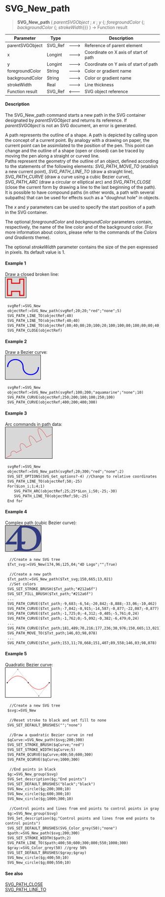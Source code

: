 # SVG_New_path

>**SVG_New_path** ( *parentSVGObject* ; *x* ; *y* {; *foregroundColor* {; *backgroundColor* {; *strokeWidth*}}} ) -> Function result

| Parameter | Type |  | Description |
| --- | --- | --- | --- |
| parentSVGObject | SVG_Ref | &#x1F852; | Reference of parent element |
| x | Longint | &#x1F852; | Coordinate on X axis of start of path |
| y | Longint | &#x1F852; | Coordinate on Y axis of start of path |
| foregroundColor | String | &#x1F852; | Color or gradient name |
| backgroundColor | String | &#x1F852; | Color or gradient name |
| strokeWidth | Real | &#x1F852; | Line thickness |
| Function result | SVG_Ref | &#x1F850; | SVG object reference |



#### Description 

The SVG\_New\_path command starts a new path in the SVG container designated by *parentSVGObject* and returns its reference. If *parentSVGObject* is not an SVG document, an error is generated.

A path represents the outline of a shape. A path is depicted by calling upon the concept of a current point. By analogy with a drawing on paper, the current point can be assimilated to the position of the pen. This point can change and the outline of a shape (open or closed) can be traced by moving the pen along a straight or curved line.  
Paths represent the geometry of the outline of an object, defined according to the statements of the following elements: *SVG\_PATH\_MOVE\_TO* (etablish a new current point), *SVG\_PATH\_LINE\_TO* (draw a straight line), *SVG\_PATH\_CURVE* (draw a curve using a cubic Bezier curve), *SVG\_PATH\_ARC* (draw a circular or elliptical arc) and *SVG\_PATH\_CLOSE* (close the current form by drawing a line to the last beginning of the path). It is possible to have compound paths (in other words, a path with several subpaths) that can be used for effects such as a "doughnut hole" in objects.

The *x* and *y* parameters can be used to specify the start position of a path in the SVG container.

The optional *foregroundColor* and *backgroundColor* parameters contain, respectively, the name of the line color and of the background color. (For more information about colors, please refer to the commands of the *Colors and Gradients* theme).

The optional *strokeWidth* parameter contains the size of the pen expressed in pixels. Its default value is 1.

#### Example 1 

Draw a closed broken line:  
![](../images/pict195198.en.png)

```4d
 svgRef:=SVG_New
 objectRef:=SVG_New_path(svgRef;20;20;"red";"none";5)
 SVG_PATH_LINE_TO(objectRef;40)
 SVG_PATH_LINE_TO(objectRef;40;40)
 SVG_PATH_LINE_TO(objectRef;80;40;80;20;100;20;100;100;80;100;80;80;40;80;40;100;20;100)
 SVG_PATH_CLOSE(objectRef)
```

#### Example 2 

Draw a Bezier curve:  
![](../images/pict195199.en.png)

```4d
 svgRef:=SVG_New
 objectRef:=SVG_New_path(svgRef;100;200;"aquamarine";"none";10)
 SVG_PATH_CURVE(objectRef;250;200;100;100;250;100)
 SVG_PATH_CURVE(objectRef;400;200;400;300)
```

#### Example 3 

Arc commands in path data:  
![](../images/pict195200.en.png)

```4d
 svgRef:=SVG_New
 objectRef:=SVG_New_path(svgRef;20;300;"red";"none";2)
 SVG_SET_OPTIONS(SVG_Get_options?-4) //Change to relative coordinates
 SVG_PATH_LINE_TO(objectRef;50;-25)
 For($Lon_i;1;4;1)
    SVG_PATH_ARC(objectRef;25;25*$Lon_i;50;-25;-30)
    SVG_PATH_LINE_TO(objectRef;50;-25)
 End for
```

#### Example 4 

Complex path (cubic Bezier curve):  
![](../images/pict195201.en.png) 

```4d
  //Create a new SVG tree
 $Txt_svg:=SVG_New(174,96;125,04;"4D Logo";"";True)
 
  //Create a new path
 $Txt_path:=SVG_New_path($Txt_svg;150,665;13,021)
  //Set colors
 SVG_SET_STROKE_BRUSH($Txt_path;"#212a6f")
 SVG_SET_FILL_BRUSH($Txt_path;"#212a6f")
 ...
 SVG_PATH_CURVE($Txt_path;-9,683;-6,54;-20,842;-8,888;-33,06;-10,462)
 SVG_PATH_CURVE($Txt_path;-7,042;-0,915;-14,587;-0,877;-22,087;-0,877)
 SVG_PATH_CURVE($Txt_path;-1,725;0;-4,312;-0,405;-5,761;0,24)
 SVG_PATH_CURVE($Txt_path;-1,762;0;-5,092;-0,382;-6,479;0,24)
 ...
 SVG_PATH_CURVE($Txt_path;181,489;70,216;177,236;30,976;150,665;13,021)
 SVG_PATH_MOVE_TO($Txt_path;146,03;98,078)
 ...
 SVG_PATH_CURVE($Txt_path;153,11;78,668;151,407;89,558;146,03;98,078)
```

#### Example 5 

Quadratic Bezier curve:  
![](../images/pict195202.en.png)

```4d
  //Create a new SVG tree
 $svg:=SVG_New
 
  //Reset stroke to black and set fill to none
 SVG_SET_DEFAULT_BRUSHES("";"none")
 
  //Draw a quadratic Bezier curve in red
 $qCurve:=SVG_New_path($svg;200;300)
 SVG_SET_STROKE_BRUSH($qCurve;"red")
 SVG_SET_STROKE_WIDTH($qCurve;5)
 SVG_PATH_QCURVE($qCurve;400;50;600;300)
 SVG_PATH_QCURVE($qCurve;1000;300)
 
  //End points in black
 $g:=SVG_New_group($svg)
 SVG_Set_description($g;"End points")
 SVG_SET_DEFAULT_BRUSHES("black";"black")
 SVG_New_circle($g;200;300;10)
 SVG_New_circle($g;600;300;10)
 SVG_New_circle($g;1000;300;10)
 
  //Control points and lines from end points to control points in gray
 $g:=SVG_New_group($svg)
 SVG_Set_description($g;"Control points and lines from end points to control points")
 SVG_SET_DEFAULT_BRUSHES(SVG_Color_grey(50);"none")
 $path:=SVG_New_path($svg;200;300)
 SVG_SET_STROKE_WIDTH($path;2)
 SVG_PATH_LINE_TO($path;400;50;600;300;800;550;1000;300)
 $gray:=SVG_Color_grey(50) //grey 50%
 SVG_SET_DEFAULT_BRUSHES($gray;$gray)
 SVG_New_circle($g;400;50;10)
 SVG_New_circle($g;800;550;10)
```

#### See also 

[SVG\_PATH\_CLOSE](SVG%5FPATH%5FCLOSE.md)  
[SVG\_PATH\_LINE\_TO](SVG%5FPATH%5FLINE%5FTO.md)  
